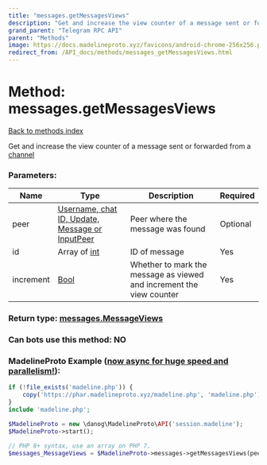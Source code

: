 ```yaml
---
title: "messages.getMessagesViews"
description: "Get and increase the view counter of a message sent or forwarded from a [channel](https://core.telegram.org/api/channel)"
grand_parent: "Telegram RPC API"
parent: "Methods"
image: https://docs.madelineproto.xyz/favicons/android-chrome-256x256.png
redirect_from: /API_docs/methods/messages_getMessagesViews.html
---
```

# Method: messages.getMessagesViews
[Back to methods index](index.html)



Get and increase the view counter of a message sent or forwarded from a [channel](https://core.telegram.org/api/channel)

### Parameters:

| Name     |    Type       | Description | Required |
|----------|---------------|-------------|----------|
|peer|[Username, chat ID, Update, Message or InputPeer](/API_docs/types/InputPeer.html) | Peer where the message was found | Optional|
|id|Array of [int](/API_docs/types/int.html) | ID of message | Yes|
|increment|[Bool](/API_docs/types/Bool.html) | Whether to mark the message as viewed and increment the view counter | Yes|


### Return type: [messages.MessageViews](/API_docs/types/messages.MessageViews.html)

### Can bots use this method: **NO**


### MadelineProto Example ([now async for huge speed and parallelism!](https://docs.madelineproto.xyz/docs/ASYNC.html)):


```php
if (!file_exists('madeline.php')) {
    copy('https://phar.madelineproto.xyz/madeline.php', 'madeline.php');
}
include 'madeline.php';

$MadelineProto = new \danog\MadelineProto\API('session.madeline');
$MadelineProto->start();

// PHP 8+ syntax, use an array on PHP 7.
$messages_MessageViews = $MadelineProto->messages->getMessagesViews(peer: InputPeer, id: [int, int], increment: Bool, );
```

